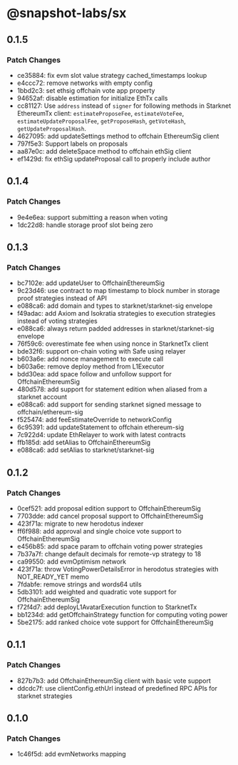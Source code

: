 # @snapshot-labs/sx

## 0.1.5

### Patch Changes

- ce35884: fix evm slot value strategy cached_timestamps lookup
- e4ccc72: remove networks with empty config
- 1bbd2c3: set ethsig offchain vote app property
- 94652af: disable estimation for initialize EthTx calls
- cc81127: Use `address` instead of `signer` for following methods in Starknet EthereumTx client: `estimateProposeFee`, `estimateVoteFee`, `estimateUpdateProposalFee`, `getProposeHash`, `getVoteHash`, `getUpdateProposalHash`.
- 4627095: add updateSettings method to offchain EthereumSig client
- 797f5e3: Support labels on proposals
- aa87e0c: add deleteSpace method to offchain ethSig client
- ef1429d: fix ethSig updateProposal call to properly include author

## 0.1.4

### Patch Changes

- 9e4e6ea: support submitting a reason when voting
- 1dc22d8: handle storage proof slot being zero

## 0.1.3

### Patch Changes

- bc7102e: add updateUser to OffchainEthereumSig
- 9c23d46: use contract to map timestamp to block number in storage proof strategies instead of API
- e088ca6: add domain and types to starknet/starknet-sig envelope
- f49adac: add Axiom and Isokratia strategies to execution strategies instead of voting strategies
- e088ca6: always return padded addresses in starknet/starknet-sig envelope
- 76f59c6: overestimate fee when using nonce in StarknetTx client
- bde32f6: support on-chain voting with Safe using relayer
- b603a6e: add nonce management to execute call
- b603a6e: remove deploy method from L1Executor
- bdd30ea: add space follow and unfollow support for OffchainEthereumSig
- 480d578: add support for statement edition when aliased from a starknet account
- e088ca6: add support for sending starknet signed message to offchain/ethereum-sig
- f525474: add feeEstimateOverride to networkConfig
- 6c95391: add updateStatement to offchain ethereum-sig
- 7c922d4: update EthRelayer to work with latest contracts
- ffb185d: add setAlias to OffchainEthereumSig
- e088ca6: add setAlias to starknet/starknet-sig

## 0.1.2

### Patch Changes

- 0cef521: add proposal edition support to OffchainEthereumSig
- 7703dde: add cancel proposal support to OffchainEthereumSig
- 423f71a: migrate to new herodotus indexer
- ff6f988: add approval and single choice vote support to OffchainEthereumSig
- e456b85: add space param to offchain voting power strategies
- 7b37a7f: change default decimals for remote-vp strategy to 18
- ca99550: add evmOptimism network
- 423f71a: throw VotingPowerDetailsError in herodotus strategies with NOT_READY_YET memo
- 7fdabfe: remove strings and words64 utils
- 5db3101: add weighted and quadratic vote support for OffchainEthereumSig
- f72f4d7: add deployL1AvatarExecution function to StarknetTx
- bb1234d: add getOffchainStrategy function for computing voting power
- 5be2175: add ranked choice vote support for OffchainEthereumSig

## 0.1.1

### Patch Changes

- 827b7b3: add OffchainEthereumSig client with basic vote support
- ddcdc7f: use clientConfig.ethUrl instead of predefined RPC APIs for starknet strategies

## 0.1.0

### Patch Changes

- 1c46f5d: add evmNetworks mapping
